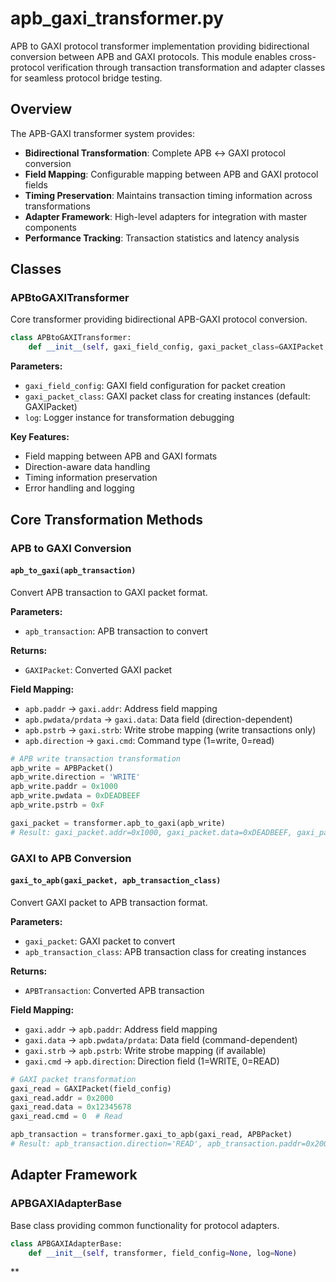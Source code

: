 # apb_gaxi_transformer.py

APB to GAXI protocol transformer implementation providing bidirectional conversion between APB and GAXI protocols. This module enables cross-protocol verification through transaction transformation and adapter classes for seamless protocol bridge testing.

## Overview

The APB-GAXI transformer system provides:
- **Bidirectional Transformation**: Complete APB ↔ GAXI protocol conversion
- **Field Mapping**: Configurable mapping between APB and GAXI protocol fields
- **Timing Preservation**: Maintains transaction timing information across transformations
- **Adapter Framework**: High-level adapters for integration with master components
- **Performance Tracking**: Transaction statistics and latency analysis

## Classes

### APBtoGAXITransformer

Core transformer providing bidirectional APB-GAXI protocol conversion.

```python
class APBtoGAXITransformer:
    def __init__(self, gaxi_field_config, gaxi_packet_class=GAXIPacket, log=None)
```

**Parameters:**
- `gaxi_field_config`: GAXI field configuration for packet creation
- `gaxi_packet_class`: GAXI packet class for creating instances (default: GAXIPacket)
- `log`: Logger instance for transformation debugging

**Key Features:**
- Field mapping between APB and GAXI formats
- Direction-aware data handling
- Timing information preservation
- Error handling and logging

## Core Transformation Methods

### APB to GAXI Conversion

#### `apb_to_gaxi(apb_transaction)`
Convert APB transaction to GAXI packet format.

**Parameters:**
- `apb_transaction`: APB transaction to convert

**Returns:**
- `GAXIPacket`: Converted GAXI packet

**Field Mapping:**
- `apb.paddr` → `gaxi.addr`: Address field mapping
- `apb.pwdata/prdata` → `gaxi.data`: Data field (direction-dependent)
- `apb.pstrb` → `gaxi.strb`: Write strobe mapping (write transactions only)
- `apb.direction` → `gaxi.cmd`: Command type (1=write, 0=read)

```python
# APB write transaction transformation
apb_write = APBPacket()
apb_write.direction = 'WRITE'
apb_write.paddr = 0x1000
apb_write.pwdata = 0xDEADBEEF
apb_write.pstrb = 0xF

gaxi_packet = transformer.apb_to_gaxi(apb_write)
# Result: gaxi_packet.addr=0x1000, gaxi_packet.data=0xDEADBEEF, gaxi_packet.cmd=1
```

### GAXI to APB Conversion

#### `gaxi_to_apb(gaxi_packet, apb_transaction_class)`
Convert GAXI packet to APB transaction format.

**Parameters:**
- `gaxi_packet`: GAXI packet to convert
- `apb_transaction_class`: APB transaction class for creating instances

**Returns:**
- `APBTransaction`: Converted APB transaction

**Field Mapping:**
- `gaxi.addr` → `apb.paddr`: Address field mapping
- `gaxi.data` → `apb.pwdata/prdata`: Data field (command-dependent)
- `gaxi.strb` → `apb.pstrb`: Write strobe mapping (if available)
- `gaxi.cmd` → `apb.direction`: Direction field (1=WRITE, 0=READ)

```python
# GAXI packet transformation
gaxi_read = GAXIPacket(field_config)
gaxi_read.addr = 0x2000
gaxi_read.data = 0x12345678
gaxi_read.cmd = 0  # Read

apb_transaction = transformer.gaxi_to_apb(gaxi_read, APBPacket)
# Result: apb_transaction.direction='READ', apb_transaction.paddr=0x2000, apb_transaction.prdata=0x12345678
```

## Adapter Framework

### APBGAXIAdapterBase

Base class providing common functionality for protocol adapters.

```python
class APBGAXIAdapterBase:
    def __init__(self, transformer, field_config=None, log=None)
```

**